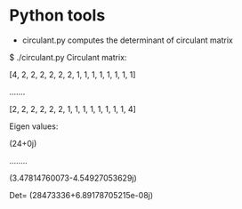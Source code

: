 # Python tools



* circulant.py computes the determinant of circulant matrix

$ ./circulant.py 
Circulant matrix:

[4, 2, 2, 2, 2, 2, 2, 1, 1, 1, 1, 1, 1, 1, 1]

.......

[2, 2, 2, 2, 2, 2, 1, 1, 1, 1, 1, 1, 1, 1, 4]

Eigen values:

(24+0j)

........

(3.47814760073-4.54927053629j)

Det= (28473336+6.89178705215e-08j)
